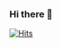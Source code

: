 ### Hi there 👋

[![Hits](https://hits.seeyoufarm.com/api/count/incr/badge.svg?url=https%3A%2F%2Fgithub.com%2Fhuurray%2Fhit-counter&count_bg=%2379C83D&title_bg=%23AAAAAA&icon=dev-dot-to.svg&icon_color=%238A8A8A&title=hits&edge_flat=false)](https://hits.seeyoufarm.com)    
                                                
<!--
**huurray/huurray** is a ✨ _special_ ✨ repository because its `README.md` (this file) appears on your GitHub profile.

Here are some ideas to get you started:

- 🔭 I’m currently working on ...
- 🌱 I’m currently learning ...
- 👯 I’m looking to collaborate on ...
- 🤔 I’m looking for help with ...
- 💬 Ask me about ...
- 📫 How to reach me: ...
- 😄 Pronouns: ...
- ⚡ Fun fact: ...
-->
